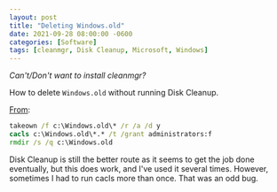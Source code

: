 ```yaml
---
layout: post
title: "Deleting Windows.old"
date: 2021-09-28 08:00:00 -0600
categories: [Software]
tags: [cleanmgr, Disk Cleanup, Microsoft, Windows]
---
```


*Can't/Don't want to install cleanmgr?*

How to delete `Windows.old` without running Disk Cleanup.

[From](https://www.ghacks.net/2017/07/12/remove-the-windows-old-folder-manually/):

```cmd
takeown /f c:\Windows.old\* /r /a /d y
cacls c:\Windows.old\*.* /t /grant administrators:f
rmdir /s /q c:\Windows.old
```

Disk Cleanup is still the better route as it seems to get the job done eventually, but this does work, and I've used it several times. However, sometimes I had to run cacls more than once. That was an odd bug.
